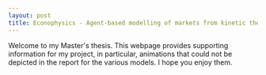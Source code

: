 ```yaml
---
layout: post
title: Econophysics - Agent-based modelling of markets from kinetic theory of gases and Brownian motion
---
```


Welcome to my Master's thesis. This webpage provides supporting information for my project, in particular, animations that could not be depicted in the report for the various models. I hope you enjoy them.